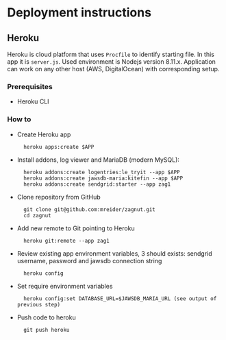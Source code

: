 # Deployment instructions

## Heroku

Heroku is cloud platform that uses `Procfile` to identify starting file. In this app it is `server.js`. Used environment is Nodejs version 8.11.x. Application can work on any other host \(AWS, DigitalOcean\) with corresponding setup.

### Prerequisites

* Heroku CLI

### How to

* Create Heroku app

  ```text
    heroku apps:create $APP
  ```

* Install addons, log viewer and MariaDB \(modern MySQL\):

  ```text
    heroku addons:create logentries:le_tryit --app $APP
    heroku addons:create jawsdb-maria:kitefin --app $APP
    heroku addons:create sendgrid:starter --app zag1
  ```

* Clone repository from GitHub

  ```text
    git clone git@github.com:mreider/zagnut.git
    cd zagnut
  ```

* Add new remote to Git pointing to Heroku

  ```text
    heroku git:remote --app zag1
  ```

* Review existing app environment variables, 3 should exists: sendgrid username, password and jawsdb connection string

  ```text
    heroku config
  ```

* Set require environment variables

  ```text
    heroku config:set DATABASE_URL=$JAWSDB_MARIA_URL (see output of previous step)
  ```

* Push code to heroku

  ```text
    git push heroku
  ```

